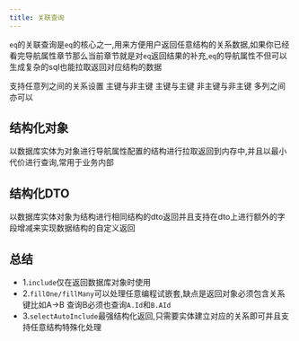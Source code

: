 ```yaml
---
title: 关联查询
---
```

`eq`的关联查询是`eq`的核心之一,用来方便用户返回任意结构的关系数据,如果你已经看完导航属性章节那么当前章节就是对`eq`返回结果的补充,`eq`的导航属性不但可以生成复杂的sql也能拉取返回对应结构的数据

支持任意列之间的关系设置 主键与非主键 主键与主键 非主键与非主键 多列之间亦可以


## 结构化对象
以数据库实体为对象进行导航属性配置的结构进行拉取返回到内存中,并且以最小代价进行查询,常用于业务内部

## 结构化DTO
以数据库实体对象为结构进行相同结构的dto返回并且支持在dto上进行额外的字段增减来实现数据结构的自定义返回


## 总结
- 1.`include`仅在返回数据库对象时使用
- 2.`fillOne/fillMany`可以处理任意编程试嵌套,缺点是返回对象必须包含关系键比如A->B 查询B必须也查询`A.Id`和`B.AId`
- 3.`selectAutoInclude`最强结构化返回,只需要实体建立对应的关系即可并且支持任意结构特殊化处理
